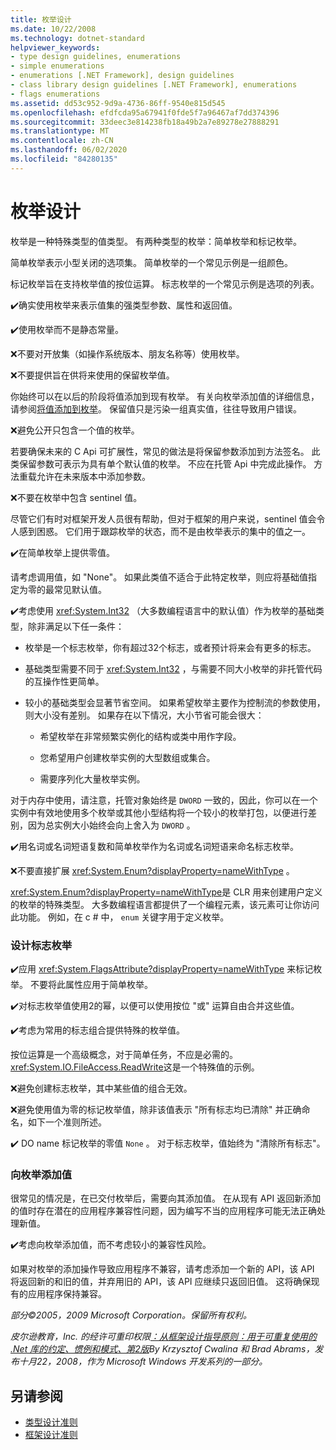 ```yaml
---
title: 枚举设计
ms.date: 10/22/2008
ms.technology: dotnet-standard
helpviewer_keywords:
- type design guidelines, enumerations
- simple enumerations
- enumerations [.NET Framework], design guidelines
- class library design guidelines [.NET Framework], enumerations
- flags enumerations
ms.assetid: dd53c952-9d9a-4736-86ff-9540e815d545
ms.openlocfilehash: efdfcda95a67941f0fde5f7a96467af7dd374396
ms.sourcegitcommit: 33deec3e814238fb18a49b2a7e89278e27888291
ms.translationtype: MT
ms.contentlocale: zh-CN
ms.lasthandoff: 06/02/2020
ms.locfileid: "84280135"
---
```

# <a name="enum-design"></a>枚举设计

枚举是一种特殊类型的值类型。 有两种类型的枚举：简单枚举和标记枚举。

简单枚举表示小型关闭的选项集。 简单枚举的一个常见示例是一组颜色。

标记枚举旨在支持枚举值的按位运算。 标志枚举的一个常见示例是选项的列表。

✔️确实使用枚举来表示值集的强类型参数、属性和返回值。

✔️使用枚举而不是静态常量。

❌不要对开放集（如操作系统版本、朋友名称等）使用枚举。

❌不要提供旨在供将来使用的保留枚举值。

你始终可以在以后的阶段将值添加到现有枚举。 有关向枚举添加值的详细信息，请参阅[将值添加到枚举](#add_value)。 保留值只是污染一组真实值，往往导致用户错误。

❌避免公开只包含一个值的枚举。

若要确保未来的 C Api 可扩展性，常见的做法是将保留参数添加到方法签名。 此类保留参数可表示为具有单个默认值的枚举。 不应在托管 Api 中完成此操作。 方法重载允许在未来版本中添加参数。

❌不要在枚举中包含 sentinel 值。

尽管它们有时对框架开发人员很有帮助，但对于框架的用户来说，sentinel 值会令人感到困惑。 它们用于跟踪枚举的状态，而不是由枚举表示的集中的值之一。

✔️在简单枚举上提供零值。

请考虑调用值，如 "None"。 如果此类值不适合于此特定枚举，则应将基础值指定为零的最常见默认值。

✔️考虑使用 <xref:System.Int32> （大多数编程语言中的默认值）作为枚举的基础类型，除非满足以下任一条件：

- 枚举是一个标志枚举，你有超过32个标志，或者预计将来会有更多的标志。

- 基础类型需要不同于 <xref:System.Int32> ，与需要不同大小枚举的非托管代码的互操作性更简单。

- 较小的基础类型会显著节省空间。 如果希望枚举主要作为控制流的参数使用，则大小没有差别。 如果存在以下情况，大小节省可能会很大：

  - 希望枚举在非常频繁实例化的结构或类中用作字段。

  - 您希望用户创建枚举实例的大型数组或集合。

  - 需要序列化大量枚举实例。

对于内存中使用，请注意，托管对象始终是 `DWORD` 一致的，因此，你可以在一个实例中有效地使用多个枚举或其他小型结构将一个较小的枚举打包，以便进行差别，因为总实例大小始终会向上舍入为 `DWORD` 。

✔️用名词或名词短语复数和简单枚举作为名词或名词短语来命名标志枚举。

❌不要直接扩展 <xref:System.Enum?displayProperty=nameWithType> 。

<xref:System.Enum?displayProperty=nameWithType>是 CLR 用来创建用户定义的枚举的特殊类型。 大多数编程语言都提供了一个编程元素，该元素可让你访问此功能。 例如，在 c # 中， `enum` 关键字用于定义枚举。

<a name="design"></a>

### <a name="designing-flag-enums"></a>设计标志枚举

✔️应用 <xref:System.FlagsAttribute?displayProperty=nameWithType> 来标记枚举。 不要将此属性应用于简单枚举。

✔️对标志枚举值使用2的幂，以便可以使用按位 "或" 运算自由合并这些值。

✔️考虑为常用的标志组合提供特殊的枚举值。

按位运算是一个高级概念，对于简单任务，不应是必需的。 <xref:System.IO.FileAccess.ReadWrite>这是一个特殊值的示例。

❌避免创建标志枚举，其中某些值的组合无效。

❌避免使用值为零的标记枚举值，除非该值表示 "所有标志均已清除" 并正确命名，如下一个准则所述。

✔️ DO name 标记枚举的零值 `None` 。 对于标志枚举，值始终为 "清除所有标志"。

<a name="add_value"></a>

### <a name="adding-value-to-enums"></a>向枚举添加值

很常见的情况是，在已交付枚举后，需要向其添加值。 在从现有 API 返回新添加的值时存在潜在的应用程序兼容性问题，因为编写不当的应用程序可能无法正确处理新值。

✔️考虑向枚举添加值，而不考虑较小的兼容性风险。

如果对枚举的添加操作导致应用程序不兼容，请考虑添加一个新的 API，该 API 将返回新的和旧的值，并弃用旧的 API，该 API 应继续只返回旧值。 这将确保现有的应用程序保持兼容。

*部分©2005，2009 Microsoft Corporation。保留所有权利。*

*皮尔逊教育，Inc. 的经许可重印权限[：从框架设计指导原则：用于可重复使用的 .Net 库的约定、惯例和模式、第2版](https://www.informit.com/store/framework-design-guidelines-conventions-idioms-and-9780321545619)By Krzysztof Cwalina 和 Brad Abrams，发布十月22，2008，作为 Microsoft Windows 开发系列的一部分。*

## <a name="see-also"></a>另请参阅

- [类型设计准则](type.md)
- [框架设计准则](index.md)
